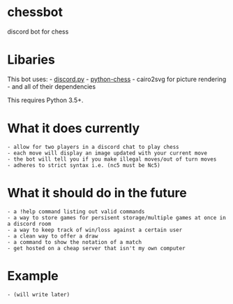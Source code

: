 # chessbot
discord bot for chess

# Libaries
This bot uses:
    - [discord.py](https://github.com/Rapptz/discord.py)
    - [python-chess](https://github.com/niklasf/python-chess)
    - cairo2svg for picture rendering
    - and all of their dependencies

This requires Python 3.5+.

# What it does currently
    - allow for two players in a discord chat to play chess
    - each move will display an image updated with your current move
    - the bot will tell you if you make illegal moves/out of turn moves 
    - adheres to strict syntax i.e. (nc5 must be Nc5)

# What it should do in the future
    - a !help command listing out valid commands
    - a way to store games for persisent storage/multiple games at once in a discord room
    - a way to keep track of win/loss against a certain user
    - a clean way to offer a draw
    - a command to show the notation of a match
    - get hosted on a cheap server that isn't my own computer

# Example
    - (will write later)
    
